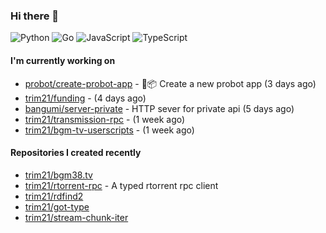 ### Hi there 👋

![Python](https://img.shields.io/badge/python-3670A0?style=for-the-badge&logo=python&logoColor=ffdd54)
![Go](https://img.shields.io/badge/go-%2300ADD8.svg?style=for-the-badge&logo=go&logoColor=white)
![JavaScript](https://img.shields.io/badge/javascript-%23323330.svg?style=for-the-badge&logo=javascript&logoColor=%23F7DF1E)
![TypeScript](https://img.shields.io/badge/typescript-%23007ACC.svg?style=for-the-badge&logo=typescript&logoColor=white)

#### I'm currently working on

- [probot/create-probot-app](https://github.com/probot/create-probot-app) - 🤖📦 Create a new probot app (3 days ago)
- [trim21/funding](https://github.com/trim21/funding) -  (4 days ago)
- [bangumi/server-private](https://github.com/bangumi/server-private) - HTTP sever for private api (5 days ago)
- [trim21/transmission-rpc](https://github.com/trim21/transmission-rpc) -  (1 week ago)
- [trim21/bgm-tv-userscripts](https://github.com/trim21/bgm-tv-userscripts) -  (1 week ago)

#### Repositories I created recently

- [trim21/bgm38.tv](https://github.com/trim21/bgm38.tv)
- [trim21/rtorrent-rpc](https://github.com/trim21/rtorrent-rpc) - A typed rtorrent rpc client
- [trim21/rdfind2](https://github.com/trim21/rdfind2)
- [trim21/got-type](https://github.com/trim21/got-type)
- [trim21/stream-chunk-iter](https://github.com/trim21/stream-chunk-iter)
